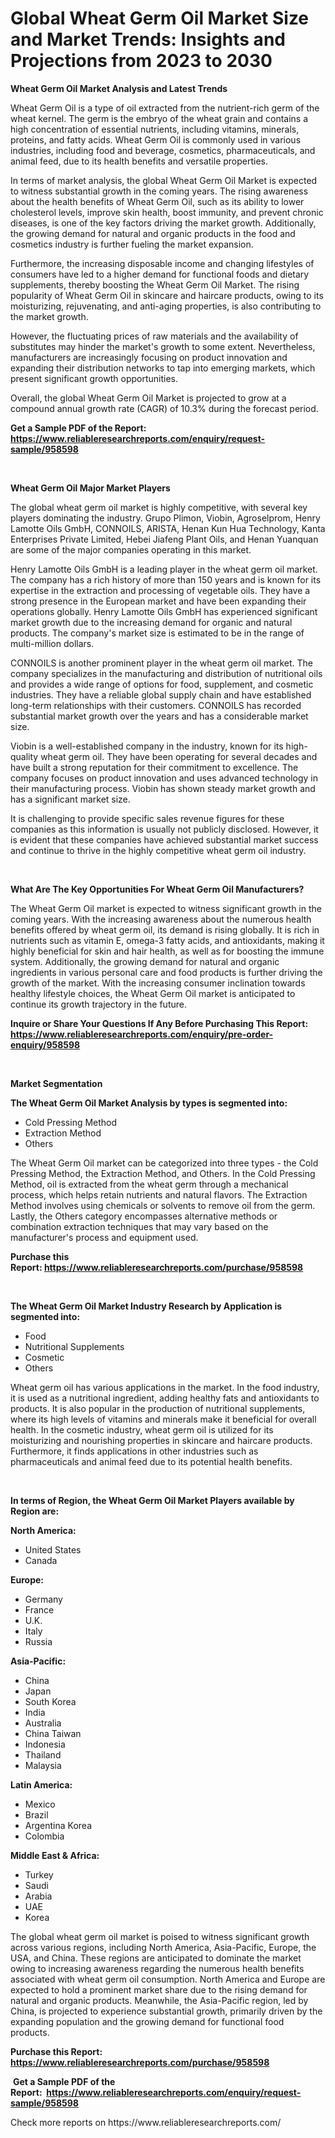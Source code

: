 <p><h1>Global Wheat Germ Oil Market Size and Market Trends: Insights and Projections from 2023 to 2030</h1></p><p><strong>Wheat Germ Oil Market Analysis and Latest Trends</strong></p>
<p><p>Wheat Germ Oil is a type of oil extracted from the nutrient-rich germ of the wheat kernel. The germ is the embryo of the wheat grain and contains a high concentration of essential nutrients, including vitamins, minerals, proteins, and fatty acids. Wheat Germ Oil is commonly used in various industries, including food and beverage, cosmetics, pharmaceuticals, and animal feed, due to its health benefits and versatile properties.</p><p>In terms of market analysis, the global Wheat Germ Oil Market is expected to witness substantial growth in the coming years. The rising awareness about the health benefits of Wheat Germ Oil, such as its ability to lower cholesterol levels, improve skin health, boost immunity, and prevent chronic diseases, is one of the key factors driving the market growth. Additionally, the growing demand for natural and organic products in the food and cosmetics industry is further fueling the market expansion.</p><p>Furthermore, the increasing disposable income and changing lifestyles of consumers have led to a higher demand for functional foods and dietary supplements, thereby boosting the Wheat Germ Oil Market. The rising popularity of Wheat Germ Oil in skincare and haircare products, owing to its moisturizing, rejuvenating, and anti-aging properties, is also contributing to the market growth.</p><p>However, the fluctuating prices of raw materials and the availability of substitutes may hinder the market's growth to some extent. Nevertheless, manufacturers are increasingly focusing on product innovation and expanding their distribution networks to tap into emerging markets, which present significant growth opportunities.</p><p>Overall, the global Wheat Germ Oil Market is projected to grow at a compound annual growth rate (CAGR) of 10.3% during the forecast period.</p></p>
<p><strong>Get a Sample PDF of the Report:&nbsp; <a href="https://www.reliableresearchreports.com/enquiry/request-sample/958598">https://www.reliableresearchreports.com/enquiry/request-sample/958598</a></strong></p>
<p>&nbsp;</p>
<p><strong>Wheat Germ Oil Major Market Players</strong></p>
<p><p>The global wheat germ oil market is highly competitive, with several key players dominating the industry. Grupo Plimon, Viobin, Agroselprom, Henry Lamotte Oils GmbH, CONNOILS, ARISTA, Henan Kun Hua Technology, Kanta Enterprises Private Limited, Hebei Jiafeng Plant Oils, and Henan Yuanquan are some of the major companies operating in this market.</p><p>Henry Lamotte Oils GmbH is a leading player in the wheat germ oil market. The company has a rich history of more than 150 years and is known for its expertise in the extraction and processing of vegetable oils. They have a strong presence in the European market and have been expanding their operations globally. Henry Lamotte Oils GmbH has experienced significant market growth due to the increasing demand for organic and natural products. The company's market size is estimated to be in the range of multi-million dollars.</p><p>CONNOILS is another prominent player in the wheat germ oil market. The company specializes in the manufacturing and distribution of nutritional oils and provides a wide range of options for food, supplement, and cosmetic industries. They have a reliable global supply chain and have established long-term relationships with their customers. CONNOILS has recorded substantial market growth over the years and has a considerable market size.</p><p>Viobin is a well-established company in the industry, known for its high-quality wheat germ oil. They have been operating for several decades and have built a strong reputation for their commitment to excellence. The company focuses on product innovation and uses advanced technology in their manufacturing process. Viobin has shown steady market growth and has a significant market size.</p><p>It is challenging to provide specific sales revenue figures for these companies as this information is usually not publicly disclosed. However, it is evident that these companies have achieved substantial market success and continue to thrive in the highly competitive wheat germ oil industry.</p></p>
<p>&nbsp;</p>
<p><strong>What Are The Key Opportunities For Wheat Germ Oil Manufacturers?</strong></p>
<p><p>The Wheat Germ Oil market is expected to witness significant growth in the coming years. With the increasing awareness about the numerous health benefits offered by wheat germ oil, its demand is rising globally. It is rich in nutrients such as vitamin E, omega-3 fatty acids, and antioxidants, making it highly beneficial for skin and hair health, as well as for boosting the immune system. Additionally, the growing demand for natural and organic ingredients in various personal care and food products is further driving the growth of the market. With the increasing consumer inclination towards healthy lifestyle choices, the Wheat Germ Oil market is anticipated to continue its growth trajectory in the future.</p></p>
<p><strong>Inquire or Share Your Questions If Any Before Purchasing This Report: <a href="https://www.reliableresearchreports.com/enquiry/pre-order-enquiry/958598">https://www.reliableresearchreports.com/enquiry/pre-order-enquiry/958598</a></strong></p>
<p>&nbsp;</p>
<p><strong>Market Segmentation</strong></p>
<p><strong>The Wheat Germ Oil Market Analysis by types is segmented into:</strong></p>
<p><ul><li>Cold Pressing Method</li><li>Extraction Method</li><li>Others</li></ul></p>
<p><p>The Wheat Germ Oil market can be categorized into three types - the Cold Pressing Method, the Extraction Method, and Others. In the Cold Pressing Method, oil is extracted from the wheat germ through a mechanical process, which helps retain nutrients and natural flavors. The Extraction Method involves using chemicals or solvents to remove oil from the germ. Lastly, the Others category encompasses alternative methods or combination extraction techniques that may vary based on the manufacturer's process and equipment used.</p></p>
<p><strong>Purchase this Report:&nbsp;<a href="https://www.reliableresearchreports.com/purchase/958598">https://www.reliableresearchreports.com/purchase/958598</a></strong></p>
<p>&nbsp;</p>
<p><strong>The Wheat Germ Oil Market Industry Research by Application is segmented into:</strong></p>
<p><ul><li>Food</li><li>Nutritional Supplements</li><li>Cosmetic</li><li>Others</li></ul></p>
<p><p>Wheat germ oil has various applications in the market. In the food industry, it is used as a nutritional ingredient, adding healthy fats and antioxidants to products. It is also popular in the production of nutritional supplements, where its high levels of vitamins and minerals make it beneficial for overall health. In the cosmetic industry, wheat germ oil is utilized for its moisturizing and nourishing properties in skincare and haircare products. Furthermore, it finds applications in other industries such as pharmaceuticals and animal feed due to its potential health benefits.</p></p>
<p>&nbsp;</p>
<p><strong>In terms of Region, the Wheat Germ Oil Market Players available by Region are:</strong></p>
<p>
    <p> <strong> North America: </strong>
        <ul>
            <li>United States</li>
            <li>Canada</li>
        </ul>
        </p> 
    <p> <strong> Europe: </strong>
        <ul>
            <li>Germany</li>
            <li>France</li>
            <li>U.K.</li>
            <li>Italy</li>
            <li>Russia</li>
        </ul>
        </p> 
    <p> <strong> Asia-Pacific: </strong>
        <ul>
            <li>China</li>
            <li>Japan</li>
            <li>South Korea</li>
            <li>India</li>
            <li>Australia</li>
            <li>China Taiwan</li>
            <li>Indonesia</li>
            <li>Thailand</li>
            <li>Malaysia</li>
        </ul>
        </p> 
    <p> <strong> Latin America: </strong>
        <ul>
            <li>Mexico</li>
            <li>Brazil</li>
            <li>Argentina Korea</li>
            <li>Colombia</li>
        </ul>
        </p> 
    <p> <strong> Middle East & Africa: </strong>
        <ul>
            <li>Turkey</li>
            <li>Saudi</li>
            <li>Arabia</li>
            <li>UAE</li>
            <li>Korea</li>
        </ul>
    </p>
    </p>
<p><p>The global wheat germ oil market is poised to witness significant growth across various regions, including North America, Asia-Pacific, Europe, the USA, and China. These regions are anticipated to dominate the market owing to increasing awareness regarding the numerous health benefits associated with wheat germ oil consumption. North America and Europe are expected to hold a prominent market share due to the rising demand for natural and organic products. Meanwhile, the Asia-Pacific region, led by China, is projected to experience substantial growth, primarily driven by the expanding population and the growing demand for functional food products.</p></p>
<p><strong>Purchase this Report: <a href="https://www.reliableresearchreports.com/purchase/958598">https://www.reliableresearchreports.com/purchase/958598</a></strong></p>
<p>&nbsp;<strong>Get a Sample PDF of the Report:&nbsp;&nbsp;<a href="https://www.reliableresearchreports.com/enquiry/request-sample/958598">https://www.reliableresearchreports.com/enquiry/request-sample/958598</a></strong></p>
<p><strong></strong></p>
<p>Check more reports on https://www.reliableresearchreports.com/</p>
